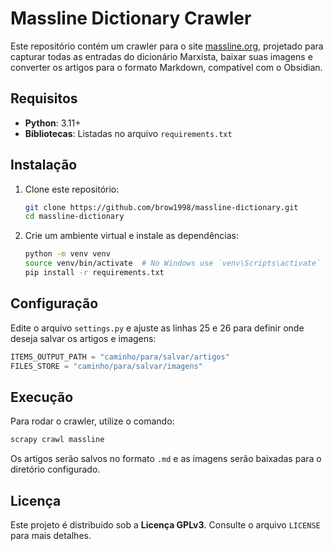 # Massline Dictionary Crawler

Este repositório contém um crawler para o site [massline.org](https://massline.org), projetado para capturar todas as entradas do dicionário Marxista, baixar suas imagens e converter os artigos para o formato Markdown, compatível com o Obsidian.

## Requisitos

- **Python**: 3.11+
- **Bibliotecas**: Listadas no arquivo `requirements.txt`

## Instalação

1. Clone este repositório:
   ```sh
   git clone https://github.com/brow1998/massline-dictionary.git
   cd massline-dictionary
   ```

2. Crie um ambiente virtual e instale as dependências:
   ```sh
   python -m venv venv
   source venv/bin/activate  # No Windows use `venv\Scripts\activate`
   pip install -r requirements.txt
   ```

## Configuração

Edite o arquivo `settings.py` e ajuste as linhas 25 e 26 para definir onde deseja salvar os artigos e imagens:
```python
ITEMS_OUTPUT_PATH = "caminho/para/salvar/artigos"
FILES_STORE = "caminho/para/salvar/imagens"
```

## Execução

Para rodar o crawler, utilize o comando:
```sh
scrapy crawl massline
```

Os artigos serão salvos no formato `.md` e as imagens serão baixadas para o diretório configurado.

## Licença

Este projeto é distribuído sob a **Licença GPLv3**. Consulte o arquivo `LICENSE` para mais detalhes.

